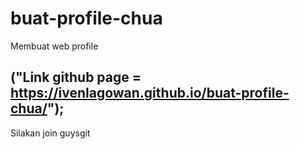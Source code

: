 # buat-profile-chua

Membuat web profile

## ("Link github page = https://ivenlagowan.github.io/buat-profile-chua/");
Silakan join guysgit 
